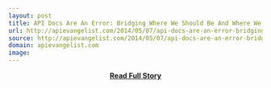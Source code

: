```yaml
---
layout: post
title: API Docs Are An Error: Bridging Where We Should Be And Where We Are Currently
url: http://apievangelist.com/2014/05/07/api-docs-are-an-error-bridging-where-we-should-be-and-where-we-are-currently/
source: http://apievangelist.com/2014/05/07/api-docs-are-an-error-bridging-where-we-should-be-and-where-we-are-currently/
domain: apievangelist.com
image: 
---
```


<p></p>
<center><p><a href="http://apievangelist.com/2014/05/07/api-docs-are-an-error-bridging-where-we-should-be-and-where-we-are-currently/" style='padding:25px; font-sze:18px; font-weight: bold;'>Read Full Story</a></p></center>
